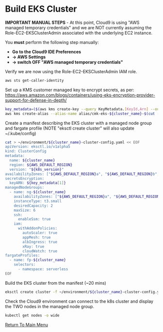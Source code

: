 # Build EKS Cluster

**IMPORTANT MANUAL STEPS** - At this point, Cloud9 is using "AWS managed temporary credentials" and we are NOT currently assuming the Role-EC2-EKSClusterAdmin associated with the underlying EC2 instance.

You **must** perform the following step manually:

* **Go to the Cloud9 IDE Preferences**
* **-> AWS Settings**
* **-> switch OFF "AWS managed temporary credentials"**

Verify we are now using the Role-EC2-EKSClusterAdmin IAM role.
```bash
aws sts get-caller-identity
```

Set up a KMS customer managed key to encrypt secrets, as per: https://aws.amazon.com/blogs/containers/using-eks-encryption-provider-support-for-defense-in-depth/
```bash
key_metadata=($(aws kms create-key --query KeyMetadata.[KeyId,Arn] --output text)) # [0]=KeyId [1]=Arn
aws kms create-alias --alias-name alias/cmk-eks-${cluster_name}-$(cut -c-8 <<< ${key_metadata[0]}) --target-key-id ${key_metadata[1]}
```

Create a manifest describing the EKS cluster with a managed node group and fargate profile (NOTE "eksctl create cluster" will also update ~/.kube/config)
```bash
cat > ~/environment/${cluster_name}-cluster-config.yaml << EOF
apiVersion: eksctl.io/v1alpha5
kind: ClusterConfig
metadata:
  name: ${cluster_name}
  region: ${AWS_DEFAULT_REGION}
  version: "${k8s_version}"
availabilityZones: ["${AWS_DEFAULT_REGION}a", "${AWS_DEFAULT_REGION}b", "${AWS_DEFAULT_REGION}c"]
secretsEncryption:
  keyARN: ${key_metadata[1]}
managedNodeGroups:
  - name: ng-${cluster_name}
    availabilityZones: ["${AWS_DEFAULT_REGION}a", "${AWS_DEFAULT_REGION}b", "${AWS_DEFAULT_REGION}c"]
    instanceType: t3.small
    desiredCapacity: 2
    maxSize: 6
    ssh:
      enableSsm: true
    iam:
      withAddonPolicies:
        autoScaler: true
        appMesh: true
        albIngress: true
        xRay: true
        cloudWatch: true
fargateProfiles:
  - name: fp-${cluster_name}
    selectors:
      - namespace: serverless
EOF
```

Build the EKS cluster from the manifest (~20 mins)
```bash
eksctl create cluster -f ~/environment/${cluster_name}-cluster-config.yaml 
```

Check the Cloud9 environment can connect to the k8s cluster and display the TWO nodes in the managed node group.
```bash
kubectl get nodes -o wide
```

[Return To Main Menu](../README.md)
